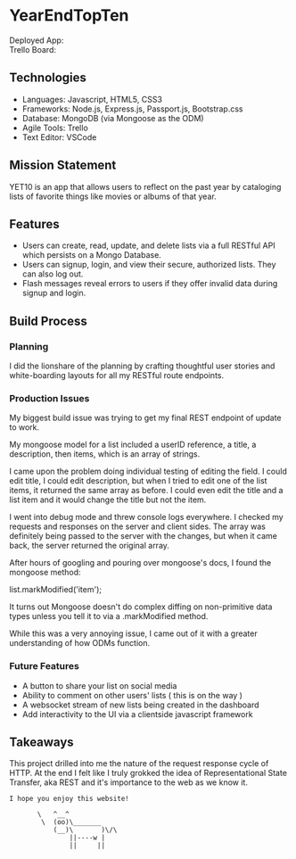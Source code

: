 # YearEndTopTen

Deployed App:
<br>
Trello Board:

## Technologies
* Languages: Javascript, HTML5, CSS3
* Frameworks: Node.js, Express.js, Passport.js, Bootstrap.css
* Database: MongoDB (via Mongoose as the ODM)
* Agile Tools: Trello
* Text Editor: VSCode

## Mission Statement
YET10 is an app that allows users to reflect on the past year by cataloging lists of favorite things like movies or albums of that year.

## Features
* Users can create, read, update, and delete lists via a full RESTful API which persists on a Mongo Database.
* Users can signup, login, and view their secure, authorized lists. They can also log out.
* Flash messages reveal errors to users if they offer invalid data during signup and login.


## Build Process

### Planning
I did the lionshare of the planning by crafting thoughtful user stories and white-boarding layouts for all my RESTful route endpoints.

### Production Issues
My biggest build issue was trying to get my final REST endpoint of update to work. 

My mongoose model for a list included a userID reference, a title, a description, then items, which is an array of strings.

I came upon the problem doing individual testing of editing the field. I could edit title, I could edit description, but when I tried to edit one of the list items, it returned the same array as before. I could even edit the title and a list item and it would change the title but not the item.

I went into debug mode and threw console logs everywhere. I checked my requests and responses on the server and client sides. The array was definitely being passed to the server with the changes, but when it came back, the server returned the original array. 

After hours of googling and pouring over mongoose's docs, I found the mongoose method:

list.markModified('item');

It turns out Mongoose doesn't do complex diffing on non-primitive data types unless you tell it to via a .markModified method.

While this was a very annoying issue, I came out of it with a greater understanding of how ODMs function.

### Future Features
* A button to share your list on social media
* Ability to comment on other users' lists ( this is on the way )
* A websocket stream of new lists being created in the dashboard
* Add interactivity to the UI via a clientside javascript framework

## Takeaways
This project drilled into me the nature of the request response cycle of HTTP. At the end I felt like I truly grokked the idea of Representational State Transfer, aka REST and it's importance to the web as we know it.

 ~~~~~~~~~~~~~~~~~~~~~~~~~~~~~~~
I hope you enjoy this website!

        \   ^__^
         \  (oo)\_______
            (__)\       )\/\
                ||----w |
                ||     ||